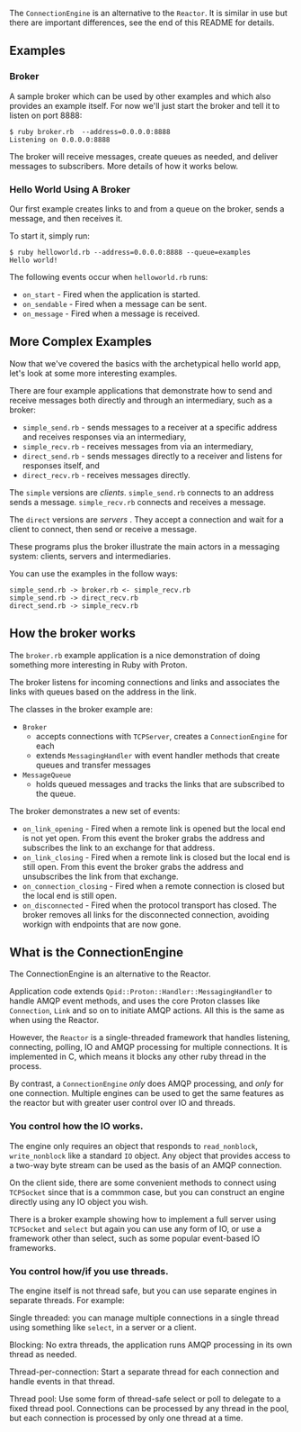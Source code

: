 
The `ConnectionEngine` is an alternative to the `Reactor`. It is similar in use
but there are important differences, see the end of this README for details.

## Examples

### Broker

A sample broker which can be used by other examples and which also provides an
example itself. For now we'll just start the broker and tell it to listen on
port 8888:

    $ ruby broker.rb  --address=0.0.0.0:8888
    Listening on 0.0.0.0:8888

The broker will receive messages, create queues as needed, and deliver messages
to subscribers. More details of how it works below.

### Hello World Using A Broker

Our first example creates links to and from a queue on the broker, sends a
message, and then receives it.

To start it, simply run:

    $ ruby helloworld.rb --address=0.0.0.0:8888 --queue=examples
    Hello world!

The following events occur when `helloworld.rb` runs:

 * `on_start` - Fired when the application is started.
 * `on_sendable` - Fired when a message can be sent.
 * `on_message` - Fired when a message is received.

## More Complex Examples

Now that we've covered the basics with the archetypical hello world app, let's
look at some more interesting examples.

There are four example applications that demonstrate how to send and receive
messages both directly and through an intermediary, such as a broker:

 * `simple_send.rb` - sends messages to a receiver at a specific address and
   receives responses via an intermediary,
 * `simple_recv.rb` - receives messages from via an intermediary,
 * `direct_send.rb` - sends messages directly to a receiver and listens for
   responses itself, and
 * `direct_recv.rb` - receives messages directly.

The `simple` versions are *clients*. `simple_send.rb` connects to an address sends
a message. `simple_recv.rb` connects and receives a message.

The `direct` versions are *servers* . They accept a connection and wait for a client
to connect, then send or receive a message.

These programs plus the broker illustrate the main actors in a messaging system:
clients, servers and intermediaries.

 You can use the examples in the follow ways:

    simple_send.rb -> broker.rb <- simple_recv.rb
    simple_send.rb -> direct_recv.rb
    direct_send.rb -> simple_recv.rb

## How the broker works

The `broker.rb` example application is a nice demonstration of doing something
more interesting in Ruby with Proton.

The broker listens for incoming connections and links and associates the links
with queues based on the address in the link.

The classes in the broker example are:

 * `Broker`
   - accepts connections with `TCPServer`, creates a `ConnectionEngine` for each
   - extends `MessagingHandler` with event handler methods that create queues
     and transfer messages
 * `MessageQueue`
   - holds queued messages and tracks the links that are subscribed to the
     queue.

The broker demonstrates a new set of events:

 * `on_link_opening` - Fired when a remote link is opened but the local end is
   not yet open. From this event the broker grabs the address and subscribes the
   link to an exchange for that address.
 * `on_link_closing` - Fired when a remote link is closed but the local end is
   still open. From this event the broker grabs the address and unsubscribes the
   link from that exchange.
 * `on_connection_closing` - Fired when a remote connection is closed but the
   local end is still open.
 * `on_disconnected` - Fired when the protocol transport has closed. The broker
   removes all links for the disconnected connection, avoiding workign with
   endpoints that are now gone.

## What is the ConnectionEngine

The ConnectionEngine is an alternative to the Reactor.

Application code extends `Qpid::Proton::Handler::MessagingHandler` to handle
AMQP event methods, and uses the core Proton classes like `Connection`, `Link`
and so on to initiate AMQP actions. All this is the same as when using the Reactor.

However, the `Reactor` is a single-threaded framework that handles listening,
connecting, polling, IO and AMQP processing for multiple connections. It is
implemented in C, which means it blocks any other ruby thread in the process.

By contrast, a `ConnectionEngine` *only* does AMQP processing, and *only* for
one connection. Multiple engines can be used to get the same features as the
reactor but with greater user control over IO and threads.

### You control how the IO works.

The engine only requires an object that responds to `read_nonblock`,
`write_nonblock` like a standard `IO` object.  Any object that provides access
to a two-way byte stream can be used as the basis of an AMQP connection.

On the client side, there are some convenient methods to connect using
`TCPSocket` since that is a commmon case, but you can construct an engine
directly using any IO object you wish.

There is a broker example showing how to implement a full server using
`TCPSocket` and `select` but again you can use any form of IO, or use a
framework other than select, such as some popular event-based IO frameworks.

### You control how/if you use threads.

The engine itself is not thread safe, but you can use separate engines in
separate threads. For example:

Single threaded: you can manage multiple connections in a single thread using
something like `select`, in a server or a client.

Blocking: No extra threads, the application runs AMQP processing in
its own thread as needed.

Thread-per-connection: Start a separate thread for each connection and handle
events in that thread.

Thread pool: Use some form of thread-safe select or poll to delegate to a fixed
thread pool. Connections can be processed by any thread in the pool, but each
connection is processed by only one thread at a time.

